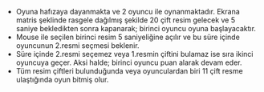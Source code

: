 - Oyuna hafızaya dayanmakta ve 2 oyuncu ile oynanmaktadır. Ekrana matris şeklinde rasgele
dağılmış şekilde 20 çift resim gelecek ve 5 saniye bekledikten sonra kapanarak; birinci
oyuncu oyuna başlayacaktır.
- Mouse ile seçilen birinci resim 5 saniyeliğine açılır ve bu süre içinde oyuncunun 2.resmi
seçmesi beklenir.
- Süre içinde 2.resmi seçemez veya 1.resmin çiftini bulamaz ise sıra ikinci oyuncuya geçer.
Aksi halde; birinci oyuncu puan alarak devam eder.
- Tüm resim çiftleri bulunduğunda veya oyunculardan biri 11 çift resme ulaştığında oyun
bitmiş olur.

